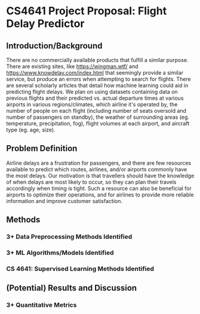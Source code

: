 # CS4641 Project Proposal: Flight Delay Predictor

## Introduction/Background
There are no commercially available products that fulfill a similar purpose. There are existing sites, like https://wingman.wtf/ and https://www.knowdelay.com/index.html that seemingly provide a similar service, but produce an errors when attempting to search for flights. There are several scholarly articles that detail how machine learning could aid in predicting flight delays.
We plan on using datasets containing data on previous flights and their predicted vs. actual departure times at various airports in various regions/climates, which airline it's operated by, the number of people on each flight (including number of seats oversold and number of passengers on standby), the weather of surrounding areas (eg. temperature, precipitation, fog), flight volumes at each airport, and aircraft type (eg. age, size).

## Problem Definition
Airline delays are a frustration for passengers, and there are few resources available to predict which routes, airlines, and/or airports commonly have the most delays. Our motivation is that travellers should have the knowledge of when delays are most likely to occur, so they can plan their travels accordingly when timing is tight. Such a resource can also be beneficial for airports to optimize their operations, and for airlines to provide more reliable information and improve customer satisfaction.

## Methods
### 3+ Data Preprocessing Methods Identified
### 3+ ML Algorithms/Models Identified
### CS 4641: Supervised Learning Methods Identified

## (Potential) Results and Discussion
### 3+ Quantitative Metrics
###
